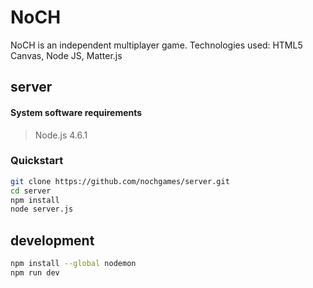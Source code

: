 
# NoCH
 NoCH is an independent multiplayer game.
 Technologies used:
 HTML5 Canvas,
 Node JS,
 Matter.js

## server

#### System software requirements

> Node.js 4.6.1


### Quickstart

```bash
git clone https://github.com/nochgames/server.git
cd server
npm install
node server.js
```

## development

```bash
npm install --global nodemon
npm run dev
```
